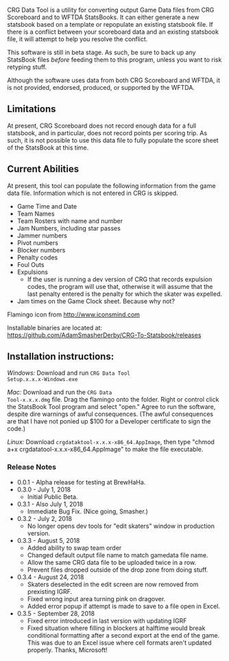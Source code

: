 CRG Data Tool is a utility for converting output Game Data files from CRG Scoreboard and to WFTDA StatsBooks.  It can either generate a new statsbook based on a template or repopulate an existing statsbook file.  If there is a conflict between your scoreboard data and an existing statsbook file, it will attempt to help you resolve the conflict.

This software is still in beta stage. As such, be sure to back up any StatsBook files *before* feeding them to this program, unless you want to risk retyping stuff.

Although the software uses data from both CRG Scoreboard and WFTDA, it is not provided, endorsed, produced, or supported by the WFTDA. 

## Limitations

At present, CRG Scoreboard does not record enough data for a full statsbook, and in particular, does not record points per scoring trip.  As such, it is not possible to use this data file to fully populate the score sheet of the StatsBook at this time.  

## Current Abilities

At present, this tool can populate the following information from the game data file.  Information which is not entered in CRG is skipped.

* Game Time and Date
* Team Names
* Team Rosters with name and number
* Jam Numbers, including star passes
* Jammer numbers
* Pivot numbers
* Blocker numbers
* Penalty codes
* Foul Outs
* Expulsions
    * If the user is running a dev version of CRG that records expulsion codes, the program will use that, otherwise it will assume that the last penalty entered is the penalty for which the skater was expelled.
* Jam times on the Game Clock sheet.  Because why not?

Flamingo icon from http://www.iconsmind.com

Installable binaries are located at:
https://github.com/AdamSmasherDerby/CRG-To-Statsbook/releases

## Installation instructions:

*Windows:* Download and run <code>CRG Data Tool Setup.x.x.x-Windows.exe</code>

*Mac:* Download and run the <code>CRG Data Tool-x.x.x.dmg</code> file. Drag the flamingo onto the folder. Right or control click the StatsBook Tool program and select "open." Agree to run the software, despite dire warnings of awful consequences. (The awful consequences are that I have not ponied up $100 for a Developer certificate to sign the code.)

*Linux:* Download <code>crgdataktool-x.x.x-x86_64.AppImage</code>, then type "chmod a+x crgdatatool-x.x.x-x86_64.AppImage" to make the file executable. 

### Release Notes

* 0.0.1 - Alpha release for testing at BrewHaHa.
* 0.3.0 - July 1, 2018
    * Initial Public Beta.
* 0.3.1 - Also July 1, 2018
    * Immediate Bug Fix. (Nice going, Smasher.)
* 0.3.2 - July 2, 2018
    * No longer opens dev tools for "edit skaters" window in production version.
* 0.3.3 - August 5, 2018
    * Added ability to swap team order
    * Changed default output file name to match gamedata file name.
    * Allow the same CRG data file to be uploaded twice in a row.
    * Prevent files dropped outside of the drop zone from doing stuff.
* 0.3.4 - August 24, 2018
    * Skaters deselected in the edit screen are now removed from prexisting IGRF.
    * Fixed wrong input area turning pink on dragover.
    * Added error popup if attempt is made to save to a file open in Excel.
* 0.3.5 - September 28, 2018
    * Fixed error introduced in last version with updating IGRF
    * Fixed situation where filling in blockers at halftime would break conditional formatting after a second export at the end of the game.  This was due to an Excel issue where cell formats aren't updated properly. Thanks, Microsoft!
